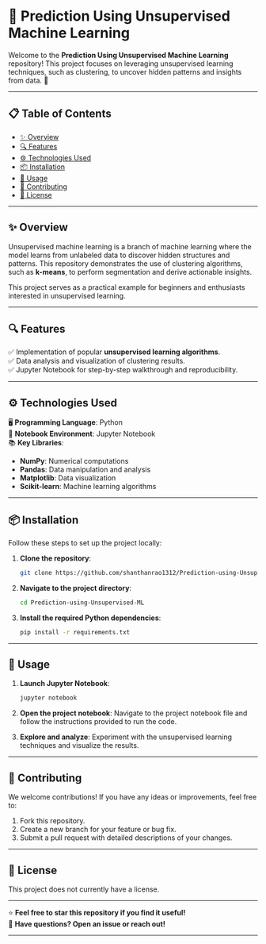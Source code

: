 # 🌟 Prediction Using Unsupervised Machine Learning

Welcome to the **Prediction Using Unsupervised Machine Learning** repository! This project focuses on leveraging unsupervised learning techniques, such as clustering, to uncover hidden patterns and insights from data. 🚀

---

## 📋 Table of Contents

- [✨ Overview](#-overview)
- [🔍 Features](#-features)
- [⚙️ Technologies Used](#️-technologies-used)
- [📦 Installation](#-installation)
- [🚀 Usage](#-usage)
- [🤝 Contributing](#-contributing)
- [📜 License](#-license)

---

## ✨ Overview

Unsupervised machine learning is a branch of machine learning where the model learns from unlabeled data to discover hidden structures and patterns. This repository demonstrates the use of clustering algorithms, such as **k-means**, to perform segmentation and derive actionable insights.

This project serves as a practical example for beginners and enthusiasts interested in unsupervised learning.

---

## 🔍 Features

✅ Implementation of popular **unsupervised learning algorithms**.  
✅ Data analysis and visualization of clustering results.  
✅ Jupyter Notebook for step-by-step walkthrough and reproducibility.

---

## ⚙️ Technologies Used

🖥 **Programming Language**: Python  
📘 **Notebook Environment**: Jupyter Notebook  
📚 **Key Libraries**:
- **NumPy**: Numerical computations
- **Pandas**: Data manipulation and analysis
- **Matplotlib**: Data visualization
- **Scikit-learn**: Machine learning algorithms

---

## 📦 Installation

Follow these steps to set up the project locally:

1. **Clone the repository**:
    ```bash
    git clone https://github.com/shanthanrao1312/Prediction-using-Unsupervised-ML.git
    ```

2. **Navigate to the project directory**:
    ```bash
    cd Prediction-using-Unsupervised-ML
    ```

3. **Install the required Python dependencies**:
    ```bash
    pip install -r requirements.txt
    ```

---

## 🚀 Usage

1. **Launch Jupyter Notebook**:
    ```bash
    jupyter notebook
    ```

2. **Open the project notebook**:
   Navigate to the project notebook file and follow the instructions provided to run the code.

3. **Explore and analyze**:
   Experiment with the unsupervised learning techniques and visualize the results.

---

## 🤝 Contributing

We welcome contributions! If you have any ideas or improvements, feel free to:

1. Fork this repository.
2. Create a new branch for your feature or bug fix.
3. Submit a pull request with detailed descriptions of your changes.

---

## 📜 License

This project does not currently have a license. 

---

⭐ **Feel free to star this repository if you find it useful!**  
💬 **Have questions? Open an issue or reach out!**

---
